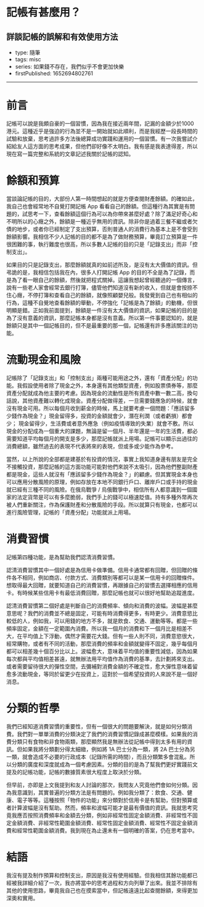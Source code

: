 # 記帳有甚麼用？

## 詳談記帳的誤解和有效使用方法

- type: 隨筆
- tags: misc
- series: 如果錢不存在，我們似乎不會更加快樂
- firstPublished: 1652694802761

---

# 前言

記帳可以說是我頗自豪的一個習慣，因為我在接近兩年間，記漏的金額少於1000港元。這種近乎是強迫的行為並不是一開始就如此順利，而是我經歷一段長時間的試驗和放棄，思考過許多方法後總算成功實踐和運用的一個習慣。有一次我嘗試介紹給友人這方面的思考成果，但他們卻好像不太明白。我有感是我表達得差，所以現在寫一篇完整和系統的文章記述我關於記帳的認知。

# 餘額和預算

當談論記帳的目的，大部份人第一時間想起的就是方便查閱財產餘額。的確如此，我自己也會經常地不自覺打開記帳 App 看看自己的餘額。但這種行為其實是有問題的，試思考一下，查看餘額這個行為可以為你帶來甚麼好處？除了滿足好奇心和不明所以的心癮之外，餘額是一種近乎無用的資訊。除非你是過着三餐不繼或者欠債的地步，或者你已經制定了支出預算，否則普通人的消費行為基本上是不會受到餘額影響。我相信不少人記帳的目的都不是為了做財務預算，畢竟訂立預算是一件很困難的事，執行難度也很高，所以多數人記帳的目的只是「記錄支出」而非「控制支出」。

如果目的只是記錄支出，那麼餘額就真的如前述所及，是沒有太大價值的資訊。但弔詭的是，我相信包括我在內，很多人打開記帳 App 的目的不全是為了記錄，而是為了看一眼自己的餘額，然後就把程式關掉。這讓我想起曾經聽過的一個傳言，說有一些老人家會經常去銀行打簿，儘管他們知道沒有新的收入，但就是會按捺不住心癮，不停打簿和查看自己的餘額，就像照顧嬰兒般。我發覺到自己也有相似的行為，這種不自覺地查看餘額的舉動，不停強化「記帳是為了餘額」的動機，但很明顯是錯。正如我前面提到，餘額是一件沒有太大價值的資訊，如果記帳的目的是為了沒有意義的資訊，那麼記帳本身都是沒有意義。所以第一件事要認知的，就是餘額只是其中一個記帳目的，但不是最重要的那一個，記帳還有許多應該關注的功能。

# 流動現金和風險

記帳除了「記錄支出」和「控制支出」兩種可能用途之外，還有「資產分配」的功能。我假設使用者除了現金之外，本身還有其他類型資產，例如股票債券等，那麼資產分配就成為他主要的考慮。因為現金的流動性是所有資產中數一數二高，換句話說，其他資產難以轉化成現金。資產分配做得差，一旦需要錢應急的時候，就會沒有現金可用。所以每個月收到薪金的時候，馬上就要考慮一個問題：「應該留多少錢作為現金？」現金留得多，投資的金額就會少，潛在利潤（或者虧損）都會少； 現金留得少，生活費或者意外應急（例如疫情導致的失業）就會不敷。所以現金的分配成為一個重大的課題，無論是留一個月、半年還是一年的生活費，都必需要知道平均每個月的開支是多少，那麼記帳就派上用場。記帳可以顯示出過往的消費總額，雖然過去的表現不代表將來的表現，但或多或少能作為參考。

當然，以上所說的全部都是建基於有投資的情況，事實上我知道身邊有朋友是完全不接觸投資，那麼記帳的這方面功能可能對他們來說不太吸引，因為他們整副財產都是現金，這些人就沒有「應該留多少錢作為現金？」的顧慮。但其實現金本身也可以應用分散風險的原理，例如存放在本地不同銀行戶口、離岸戶口或手持的現金就已經有三種不同的風險。在俄烏戰爭 / 烏俄戰爭中，相信所有人都意識到一個國家的法定貨幣是可以有多麼脆弱，我們手上的錢可以極速貶值。持有多種外幣再次被人們重新關注，作為保護財產和分散風險的手段。所以就算只有現金，也都可以進行風險管理，記帳的「資產分配」功能就派上用場。

# 消費習慣

記帳第四種功能，是為幫助我們認清消費習慣。

認清消費習慣其中一個好處是為信用卡做準備。信用卡通常都有回贈，但回贈的條件各不相同，例如商店、付款方式、消費類別等都可以是某一信用卡的回贈條件。想取得最大回贈，就要知道自己的消費習慣，再跟據自己的習慣去選擇相應的信用卡。有時候某些信用卡有最低消費回贈，那麼記帳也就可以很好地幫助追蹤進度。

認清消費習慣第二個好處是判斷自己的消費頻率、傾向和消費的波幅。波幅是甚麼意思呢？我們的消費並不總是固定，可能有時消費得更多，有時更少。消費意慾比較低的人，例如我，可以用錢的地方不多，就是飲食、交通、運動等等。都是一些頻率固定，金額在一定範圍內消費。所以我一個月的消費和下一個月比是相差不大，在平均值上下浮動，偶然才需要花大錢。但有一些人則不同，消費意慾很大，經常購物，或者有不同的活動，那麼消費的頻率和金額就變得不固定，幾乎每個月都可以相差幾十個百分比以上。波幅愈大，意味着平均值的重要性減低，因為如果每次都與平均值相差甚遠，就無辦法用平均值作為消費的基準，去計劃將來支出。或者需要留待很大的彈性空間，去彌補對消費金額的不確定性，愈大彈性意味着留愈多流動現金，等同於留更少在投資上，這對於一個希望投資的人來說不是一個好消息。

# 分類的哲學

我們已經知道消費習慣的重要性，但有一個很大的問題要解決，就是如何分類消費。我們對一單單消費的分類決定了我們的消費習慣記錄成甚麼模樣。如果我的消費分類只有食物和非食物兩類，那麼顯然我是無辦法從記帳中得到太多有用的資訊。但如果我將分類劃分得太細緻，例如將 1A 巴士分為一類，將 2A 巴士分為另一類，就會造成不必要的行政成本（記錄所需的時間），而且分類繁多會混亂。所以分類的廣度和深度就成為一個考慮因素。分類的目的是為了幫我們更好實踐前文提及的記帳功能，記帳的數據質素很大程度上取決於分類。

但早前，亦即是上文我提到和友人討論的那次，我問友人究竟他們會如何分類。因為我意識到，其實普遍的分類方法是有問題的。例如我分類了：飲食、交通、健康、電子等等。這種按照「物件的功能」來分類對於信用卡是有幫助，但對預算或者計算波幅是沒有幫助。然而，頻率和波幅可能才是最有價值的資訊。我就思考究竟我應否按照消費頻率和金額去分類，例如非經常性固定金額消費、非經常性不固定金額消費、非經常性範圍金額消費、經常性固定金額消費、經常性不固定金額消費和經常性範圍金額消費。我到現在為止還未有一個明確的答案，仍在思考當中。

# 結語

我沒有提及制作預算和控制支出，原因是我沒有使用經驗。但我相信其餘功能都已經被我詳細介紹了一次，我亦將當中的思考過程和方向列舉了出來。我並不排除有其他的使用思路，畢竟我自己也在摸索當中，但記帳遠遠比起查閱餘額，來得更加深奧和實用。